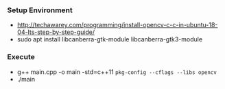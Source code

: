 ### Setup Environment
- http://techawarey.com/programming/install-opencv-c-c-in-ubuntu-18-04-lts-step-by-step-guide/
- sudo apt install libcanberra-gtk-module libcanberra-gtk3-module

### Execute
- g++ main.cpp -o main -std=c++11 `pkg-config --cflags --libs opencv`
- ./main
